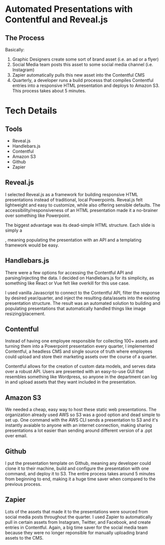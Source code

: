 # Automated Presentations with Contentful and Reveal.js

## The Process

Basically:
1. Graphic Designers create some sort of brand asset (i.e. an ad or a flyer)
2. Social Media team posts this asset to some social media channel (i.e. Instagram)
3. Zapier automatically pulls this new asset into the Contentful CMS
4. Quarterly, a developer runs a build processs that compiles Contentful entries into a responsive HTML presentation and deploys to Amazon S3. This process takes about 5 minutes.

# Tech Details 

## Tools

- Reveal.js
- Handlebars.js
- Contentful
- Amazon S3
- Github
- Zapier

## Reveal.js

I selected Reveal.js as a framework for building responsive HTML presentations instead of traditional, local Powerpoints. Reveal.js felt lightweight and easy to customize, while also offering sensible defaults. The accessibility/responsiveness of an HTML presentation made it a no-brainer over something like Powerpoint. 

The biggest advantage was its dead-simple HTML structure. Each slide is simply a <section>, meaning populating the presentation with an API and a templating framework would be easy.

## Handlebars.js

There were a few options for accessing the Contentful API and parsing/injecting the data. I decided on Handlebars.js for its simplicity, as something like React or Vue felt like overkill for this use case.

I used vanilla Javascript to connect to the Contentful API, filter the response by desired year/quarter, and inject the resulting data/assets into the existing presentation structure. The result was an automated solution to building and populating presentations that automatically handled things like image resizing/placement. 

## Contentful

Instead of having one employee responsible for collecting 100+ assets and turning them into a Powerpoint presentation every quarter, I implemented Contentful, a headless CMS and single source of truth where employees could upload and store their marketing assets over the course of a quarter. 

Contentful allows for the creation of custom data models, and serves data over a robust API. Users are presented with an easy-to-use GUI that resembles something like Wordpress, so anyone in the department can log in and upload assets that they want included in the presentation. 

## Amazon S3

We needed a cheap, easy way to host these static web presentations. The organization already used AWS so S3 was a good option and dead simple to set up. One command with the AWS CLI sends a presentation to S3 and it's instantly avaiable to anyone with an internet connection, making sharing presentations a lot easier than sending around different version of a .ppt over email. 

## Github

I put the presentation template on Github, meaning any developer could clone it to their machine, build and configure the presentation with one command, and deploy it to S3. The entire process takes around 5 minutes from beginning to end, making it a huge time saver when compared to the previous process. 

## Zapier

Lots of the assets that made it to the presentations were sourced from social media posts throughout the quarter. I used Zapier to automatically pull in certain assets from Instagram, Twitter, and Facebook, and create entries in Contentful. Again, a big time saver for the social media team because they were no longer reponsible for manually uploading brand assets to the CMS. 
 

